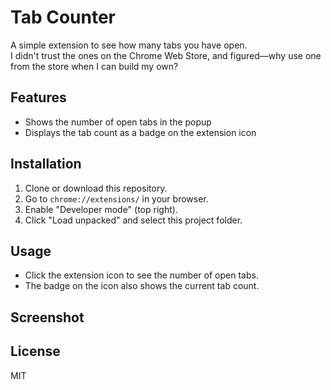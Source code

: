 # Tab Counter

A simple extension to see how many tabs you have open.  
I didn't trust the ones on the Chrome Web Store, and figured—why use one from the store when I can build my own?

## Features

- Shows the number of open tabs in the popup
- Displays the tab count as a badge on the extension icon

## Installation

1. Clone or download this repository.
2. Go to `chrome://extensions/` in your browser.
3. Enable "Developer mode" (top right).
4. Click "Load unpacked" and select this project folder.

## Usage

- Click the extension icon to see the number of open tabs.
- The badge on the icon also shows the current tab count.

## Screenshot

<!-- Add a screenshot here if desired -->

## License

MIT
